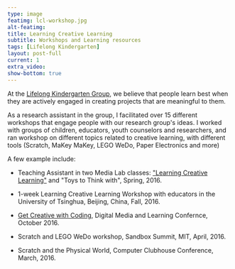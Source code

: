 ```yaml
---
type: image
featimg: lcl-workshop.jpg
alt-featimg:
title: Learning Creative Learning
subtitle: Workshops and Learning resources
tags: [Lifelong Kindergarten]
layout: post-full
current: 1
extra_video:
show-bottom: true
---
```


At the [Lifelong Kindergarten Group](http://media.mit.edu/llk), we believe that people learn best when they are actively engaged in creating projects that are meaningful to them.

As a research assistant in the group, I facilitated over 15 different workshops that engage people with our research group's ideas.
I worked with groups of children, educators, youth counselors and researchers, and ran workshop on different topics related to creative learning, with different tools (Scratch, MaKey MaKey, LEGO WeDo, Paper Electronics and more)

A few example include:

* Teaching Assistant in two Media Lab classes: ["Learning Creative Learning"](http://lcl.media.mit.edu/2016) and "Toys to Think with", Spring, 2016.

* 1-week Learning Creative Learning Workshop with educators in the University of Tsinghua, Beijing, China, Fall, 2016.

* [Get Creative with Coding]("https://dml2016.sched.com/event/7Ekr/get-creative-with-coding-dance-sports-and-other-interests"), Digital Media and Learning Confernce, October 2016.

* Scratch and LEGO WeDo workshop, Sandbox Summit, MIT, April, 2016.

* Scratch and the Physical World, Computer Clubhouse Conference, March, 2016.
